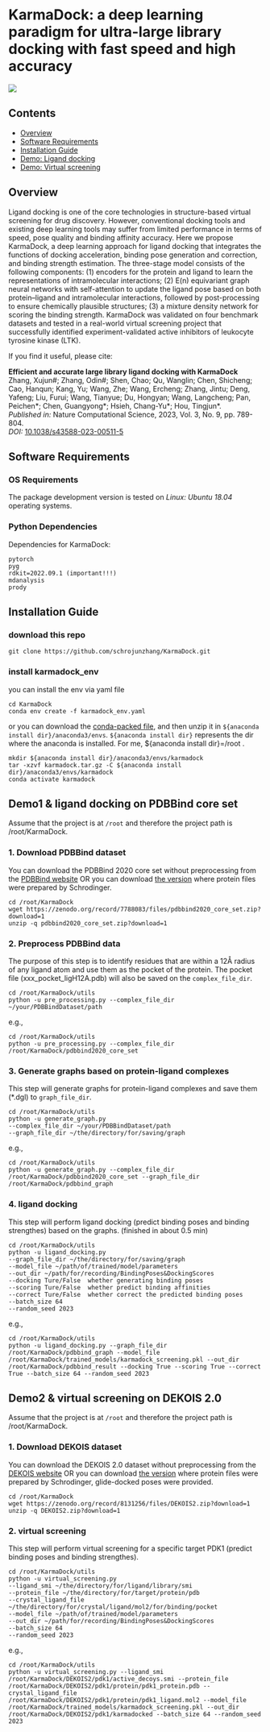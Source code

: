 # KarmaDock: a deep learning paradigm for ultra-large library docking with fast speed and high accuracy

![](https://github.com/schrojunzhang/KarmaDock/blob/main/result1.gif)

## Contents

- [Overview](#overview)
- [Software Requirements](#software-requirements)
- [Installation Guide](#installation-guide)
- [Demo: Ligand docking](#demo1--ligand-docking-on-pdbbind-core-set)
- [Demo: Virtual screening](#demo2--virtual-screening-on-dekois-20)
## Overview 

Ligand docking is one of the core technologies in structure-based virtual screening for drug discovery. However, conventional docking tools and existing deep learning tools may suffer from limited performance in terms of speed, pose quality and binding affinity accuracy. Here we propose KarmaDock, a deep learning approach for ligand docking that integrates the functions of docking acceleration, binding pose generation and correction, and binding strength estimation. The three-stage model consists of the following components: (1) encoders for the protein and ligand to learn the representations of intramolecular interactions; (2) E(n) equivariant graph neural networks with self-attention to update the ligand pose based on both protein–ligand and intramolecular interactions, followed by post-processing to ensure chemically plausible structures; (3) a mixture density network for scoring the binding strength. KarmaDock was validated on four benchmark datasets and tested in a real-world virtual screening project that successfully identified experiment-validated active inhibitors of leukocyte tyrosine kinase (LTK).

If you find it useful, please cite:

**Efficient and accurate large library ligand docking with KarmaDock**  
Zhang, Xujun#; Zhang, Odin#; Shen, Chao; Qu, Wanglin; Chen, Shicheng; Cao, Hanqun; Kang, Yu; Wang, Zhe; Wang, Ercheng; Zhang, Jintu; Deng, Yafeng; Liu, Furui; Wang, Tianyue; Du, Hongyan; Wang, Langcheng; Pan, Peichen*; Chen, Guangyong*; Hsieh, Chang-Yu*; Hou, Tingjun*.  
*Published in:* Nature Computational Science, 2023, Vol. 3, No. 9, pp. 789-804.  
*DOI:* [10.1038/s43588-023-00511-5](https://doi.org/10.1038/s43588-023-00511-5)

## Software Requirements

### OS Requirements

The package development version is tested on *Linux: Ubuntu 18.04* operating systems.

### Python Dependencies

Dependencies for KarmaDock:

```
pytorch
pyg
rdkit=2022.09.1 (important!!!)
mdanalysis
prody 
```

## Installation Guide

### download this repo

```
git clone https://github.com/schrojunzhang/KarmaDock.git
```

### install karmadock_env

you can install the env via yaml file

```
cd KarmaDock
conda env create -f karmadock_env.yaml
```

or you can download the [conda-packed file](https://zenodo.org/record/7788732/files/karmadock_env.tar.gz?download=1), and then unzip it in `${anaconda install dir}/anaconda3/envs`. `${anaconda install dir}` represents the dir where the anaconda is installed. For me, ${anaconda install dir}=/root . 

```
mkdir ${anaconda install dir}/anaconda3/envs/karmadock 
tar -xzvf karmadock.tar.gz -C ${anaconda install dir}/anaconda3/envs/karmadock
conda activate karmadock
```

## Demo1 & ligand docking on PDBBind core set

Assume that the project is at `/root` and therefore the project path is /root/KarmaDock.

### 1. Download PDBBind dataset

You can download the PDBBind 2020 core set without preprocessing from the [PDBBind website](http://pdbbind.org.cn/index.php)
OR you can download [the version](https://zenodo.org/record/7788083/files/pdbbind2020_core_set.zip?download=1) where protein files were prepared by Schrodinger. 
```
cd /root/KarmaDock
wget https://zenodo.org/record/7788083/files/pdbbind2020_core_set.zip?download=1
unzip -q pdbbind2020_core_set.zip?download=1
```

### 2. Preprocess PDBBind data

The purpose of this step is to identify residues that are within a 12Å radius of any ligand atom and use them as the pocket of the protein. The pocket file (xxx_pocket_ligH12A.pdb) will also be saved on the `complex_file_dir`.

```
cd /root/KarmaDock/utils 
python -u pre_processing.py --complex_file_dir ~/your/PDBBindDataset/path
```
e.g.,
```
cd /root/KarmaDock/utils 
python -u pre_processing.py --complex_file_dir /root/KarmaDock/pdbbind2020_core_set
```

### 3. Generate graphs based on protein-ligand complexes

This step will generate graphs for protein-ligand complexes and save them (*.dgl) to `graph_file_dir`.

```
cd /root/KarmaDock/utils 
python -u generate_graph.py 
--complex_file_dir ~/your/PDBBindDataset/path 
--graph_file_dir ~/the/directory/for/saving/graph 
```
e.g.,
```
cd /root/KarmaDock/utils 
python -u generate_graph.py --complex_file_dir /root/KarmaDock/pdbbind2020_core_set --graph_file_dir /root/KarmaDock/pdbbind_graph 
```

### 4. ligand docking

This step will perform ligand docking (predict binding poses and binding strengthes) based on the graphs. (finished in about 0.5 min)

```
cd /root/KarmaDock/utils 
python -u ligand_docking.py 
--graph_file_dir ~/the/directory/for/saving/graph 
--model_file ~/path/of/trained/model/parameters 
--out_dir ~/path/for/recording/BindingPoses&DockingScores 
--docking Ture/False  whether generating binding poses
--scoring Ture/False  whether predict binding affinities
--correct Ture/False  whether correct the predicted binding poses
--batch_size 64 
--random_seed 2023 
```
e.g.,
```
cd /root/KarmaDock/utils 
python -u ligand_docking.py --graph_file_dir /root/KarmaDock/pdbbind_graph --model_file /root/KarmaDock/trained_models/karmadock_screening.pkl --out_dir /root/KarmaDock/pdbbind_result --docking True --scoring True --correct True --batch_size 64 --random_seed 2023
```

## Demo2 & virtual screening on DEKOIS 2.0

Assume that the project is at `/root` and therefore the project path is /root/KarmaDock.

### 1. Download DEKOIS dataset

You can download the DEKOIS 2.0 dataset without preprocessing from the [DEKOIS website](http://www.pharmchem.uni-tuebingen.de/dekois/)
OR you can download [the version](https://zenodo.org/record/8131256/files/DEKOIS2.zip?download=1) where protein files were prepared by Schrodinger, glide-docked poses were provided. 
```
cd /root/KarmaDock
wget https://zenodo.org/record/8131256/files/DEKOIS2.zip?download=1
unzip -q DEKOIS2.zip?download=1
```
### 2. virtual screening

This step will perform virtual screening for a specific target PDK1 (predict binding poses and binding strengthes).

```
cd /root/KarmaDock/utils 
python -u virtual_screening.py 
--ligand_smi ~/the/directory/for/ligand/library/smi 
--protein_file ~/the/directory/for/target/protein/pdb 
--crystal_ligand_file ~/the/directory/for/crystal/ligand/mol2/for/binding/pocket 
--model_file ~/path/of/trained/model/parameters 
--out_dir ~/path/for/recording/BindingPoses&DockingScores 
--batch_size 64 
--random_seed 2023 
```
e.g.,
```
cd /root/KarmaDock/utils 
python -u virtual_screening.py --ligand_smi /root/KarmaDock/DEKOIS2/pdk1/active_decoys.smi --protein_file /root/KarmaDock/DEKOIS2/pdk1/protein/pdk1_protein.pdb --crystal_ligand_file /root/KarmaDock/DEKOIS2/pdk1/protein/pdk1_ligand.mol2 --model_file /root/KarmaDock/trained_models/karmadock_screening.pkl --out_dir /root/KarmaDock/DEKOIS2/pdk1/karmadocked --batch_size 64 --random_seed 2023
```
